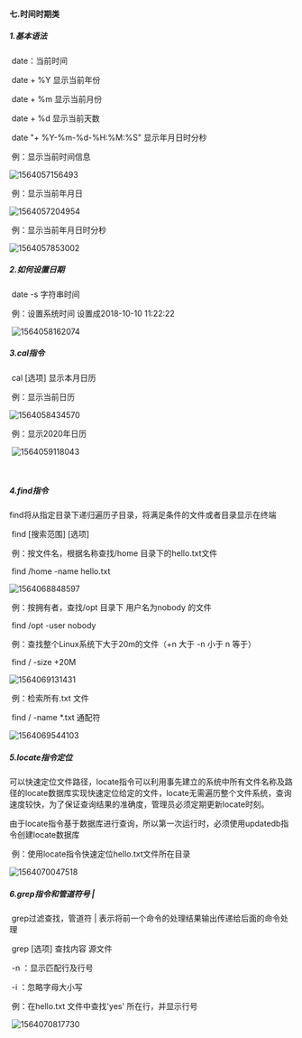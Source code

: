 #### 七.时间时期类

##### 1.基本语法

​	date：当前时间

​	date + %Y 显示当前年份

​	date + %m 显示当前月份

​	date + %d 显示当前天数

​	date "+ %Y-%m-%d-%H:%M:%S"  显示年月日时分秒

​	例：显示当前时间信息

![1564057156493](E:\Typora笔记\Pic\1564057156493.png)

​	例：显示当前年月日

![1564057204954](E:\Typora笔记\Pic\1564057204954.png)

​	例：显示当前年月日时分秒

![1564057853002](E:\Typora笔记\Pic\1564057853002.png)

##### 2.如何设置日期

​	date    -s    字符串时间

​	例：设置系统时间    设置成2018-10-10  11:22:22

​		![1564058162074](E:\Typora笔记\Pic\1564058162074.png)

##### 3.cal指令

​	cal  [选项]       显示本月日历

​    例：显示当前日历

![1564058434570](E:\Typora笔记\Pic\1564058434570.png)

​	例：显示2020年日历

​	![1564059118043](E:\Typora笔记\Pic\1564059118043.png)

​	

##### 4.find指令

​	find将从指定目录下递归遍历子目录，将满足条件的文件或者目录显示在终端

​	find   [搜索范围]    [选项] 

​	例：按文件名，根据名称查找/home 目录下的hello.txt文件

​		find /home  -name hello.txt

![1564068848597](E:\Typora笔记\Pic\1564068848597.png)

​	例：按拥有者，查找/opt 目录下  用户名为nobody  的文件

​		find    /opt   -user   nobody 

​	例：查找整个Linux系统下大于20m的文件（+n 大于  -n 小于  n 等于）

​				find  /  -size  +20M

![1564069131431](E:\Typora笔记\Pic\1564069131431.png)

​		例：检索所有.txt  文件

​				find /  -name  *.txt                        通配符

![1564069544103](E:\Typora笔记\Pic\1564069544103.png)

##### 5.locate指令定位

​	可以快速定位文件路径，locate指令可以利用事先建立的系统中所有文件名称及路径的locate数据库实现快速定位给定的文件，locate无需遍历整个文件系统，查询速度较快，为了保证查询结果的准确度，管理员必须定期更新locate时刻。

​	由于locate指令基于数据库进行查询，所以第一次运行时，必须使用updatedb指令创建locate数据库

​	例：使用locate指令快速定位hello.txt文件所在目录

![1564070047518](E:\Typora笔记\Pic\1564070047518.png)

##### 6.grep指令和管道符号  | 

​		grep过滤查找，管道符  |   表示将前一个命令的处理结果输出传递给后面的命令处理

​		grep [选项]  查找内容   源文件 

​		-n    ：显示匹配行及行号

​		-i	 ：忽略字母大小写

​		例：在hello.txt 文件中查找'yes' 所在行，并显示行号

​	![1564070817730](E:\Typora笔记\Pic\1564070817730.png)

​	

​	